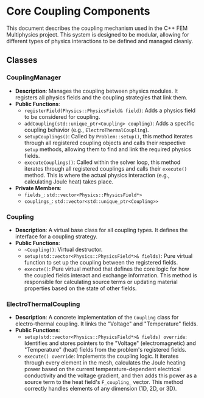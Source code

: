 # **Core Coupling Components**

This document describes the coupling mechanism used in the C++ FEM Multiphysics project. This system is designed to be modular, allowing for different types of physics interactions to be defined and managed cleanly.

## **Classes**

### **CouplingManager**

* **Description**: Manages the coupling between physics modules. It registers all physics fields and the coupling strategies that link them.
* **Public Functions**:
  * `registerField(Physics::PhysicsField& field)`: Adds a physics field to be considered for coupling.
  * `addCoupling(std::unique_ptr<Coupling> coupling)`: Adds a specific coupling behavior (e.g., `ElectroThermalCoupling`).
  * `setupCouplings()`: Called by `Problem::setup()`, this method iterates through all registered coupling objects and calls their respective `setup` methods, allowing them to find and link the required physics fields.
  * `executeCouplings()`: Called within the solver loop, this method iterates through all registered couplings and calls their `execute()` method. This is where the actual physics interaction (e.g., calculating Joule heat) takes place.
* **Private Members**:
  * `fields_`: `std::vector<Physics::PhysicsField*>`
  * `couplings_`: `std::vector<std::unique_ptr<Coupling>>`

### **Coupling**

* **Description**: A virtual base class for all coupling types. It defines the interface for a coupling strategy.
* **Public Functions**:
  * `~Coupling()`: Virtual destructor.
  * `setup(std::vector<Physics::PhysicsField*>& fields)`: Pure virtual function to set up the coupling between the registered fields.
  * `execute()`: Pure virtual method that defines the core logic for how the coupled fields interact and exchange information. This method is responsible for calculating source terms or updating material properties based on the state of other fields.

### **ElectroThermalCoupling**

* **Description**: A concrete implementation of the `Coupling` class for electro-thermal coupling. It links the "Voltage" and "Temperature" fields.
* **Public Functions**:
  * `setup(std::vector<Physics::PhysicsField*>& fields) override`: Identifies and stores pointers to the "Voltage" (electromagnetic) and "Temperature" (heat) fields from the problem's registered fields.
  * `execute() override`: Implements the coupling logic. It iterates through every element in the mesh, calculates the Joule heating power based on the current temperature-dependent electrical conductivity and the voltage gradient, and then adds this power as a source term to the heat field's `F_coupling_` vector. This method correctly handles elements of any dimension (1D, 2D, or 3D).